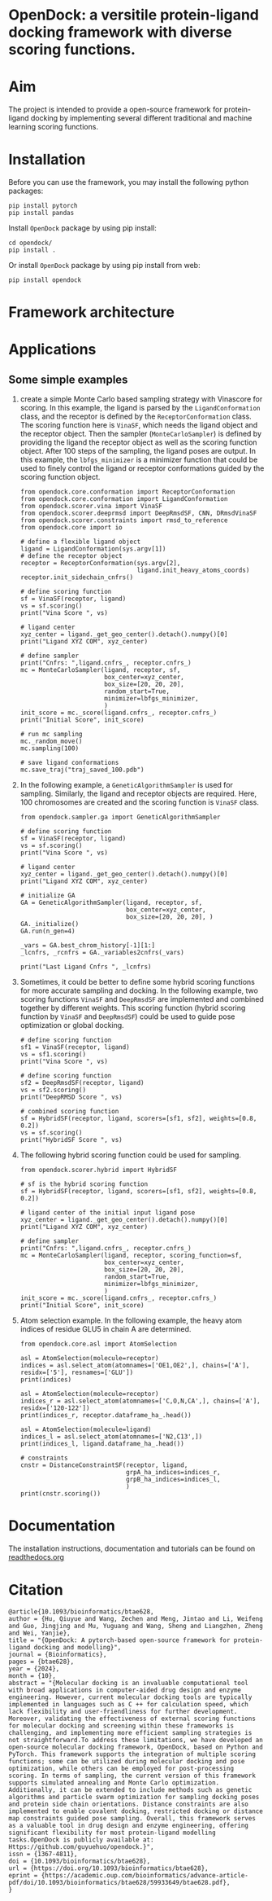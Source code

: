 <!-- # OpenDock: a versitile protein-ligand docking framework with diverse scoring functions. 

# Aim 
The project is intended to provide a open-source framework for protein-ligand 
docking by implementing several different traditional and machine learning 
scoring functions. 

# Documentation
The installation instructions, documentation and tutorials can be found on [readthedocs.org](https://opendock-readthedocs.readthedocs.io/en/latest/).
# Citation -->
# OpenDock: a versitile protein-ligand docking framework with diverse scoring functions. 

# Aim 
The project is intended to provide a open-source framework for protein-ligand 
docking by implementing several different traditional and machine learning 
scoring functions. 

# Installation 
Before you can use the framework, you may install the following python packages:

    pip install pytorch 
    pip install pandas 

Install `OpenDock` package by using pip install:

    cd opendock/
    pip install . 

Or install `OpenDock` package by using pip install from web:

    pip install opendock


# Framework architecture

# Applications
## Some simple examples
1. create a simple Monte Carlo based sampling strategy with Vinascore for scoring. 
In this example, the ligand is parsed by the `LigandConformation` class, and the receptor 
is defined by the `ReceptorConformation` class. The scoring function here is `VinaSF`, which 
needs the ligand object and the receptor object. Then the sampler (`MonteCarloSampler`) is
defined by providing the ligand the receptor object as well as the scoring function object. 
After 100 steps of the sampling, the ligand poses are output.
In this example, the `lbfgs_minimizer` is a minimizer function that could be used to
finely control the ligand or receptor conformations guided by the scoring function object.

    ```
    from opendock.core.conformation import ReceptorConformation
    from opendock.core.conformation import LigandConformation
    from opendock.scorer.vina import VinaSF
    from opendock.scorer.deeprmsd import DeepRmsdSF, CNN, DRmsdVinaSF
    from opendock.scorer.constraints import rmsd_to_reference
    from opendock.core import io

    # define a flexible ligand object 
    ligand = LigandConformation(sys.argv[1])
    # define the receptor object
    receptor = ReceptorConformation(sys.argv[2], 
                                    ligand.init_heavy_atoms_coords)
    receptor.init_sidechain_cnfrs()
    
    # define scoring function
    sf = VinaSF(receptor, ligand)
    vs = sf.scoring()
    print("Vina Score ", vs)

    # ligand center
    xyz_center = ligand._get_geo_center().detach().numpy()[0]
    print("Ligand XYZ COM", xyz_center)

    # define sampler
    print("Cnfrs: ",ligand.cnfrs_, receptor.cnfrs_)
    mc = MonteCarloSampler(ligand, receptor, sf, 
                           box_center=xyz_center, 
                           box_size=[20, 20, 20], 
                           random_start=True,
                           minimizer=lbfgs_minimizer,
                           )
    init_score = mc._score(ligand.cnfrs_, receptor.cnfrs_)
    print("Initial Score", init_score)

    # run mc sampling
    mc._random_move()
    mc.sampling(100)
    
    # save ligand conformations
    mc.save_traj("traj_saved_100.pdb")
    ```

2. In the following example, a `GeneticAlgorithmSampler` is used for sampling. Similarly, 
the ligand and receptor objects are required. Here, 100 chromosomes are created and the 
scoring function is `VinaSF` class. 

    ```
    from opendock.sampler.ga import GeneticAlgorithmSampler

    # define scoring function
    sf = VinaSF(receptor, ligand)
    vs = sf.scoring()
    print("Vina Score ", vs)

    # ligand center
    xyz_center = ligand._get_geo_center().detach().numpy()[0]
    print("Ligand XYZ COM", xyz_center)

    # initialize GA
    GA = GeneticAlgorithmSampler(ligand, receptor, sf, 
                                 box_center=xyz_center, 
                                 box_size=[20, 20, 20], )
    GA._initialize()
    GA.run(n_gen=4)

    _vars = GA.best_chrom_history[-1][1:]
    _lcnfrs, _rcnfrs = GA._variables2cnfrs(_vars)

    print("Last Ligand Cnfrs ", _lcnfrs)
    ```

3. Sometimes, it could be better to define some hybrid scoring functions for 
more accurate sampling and docking. In the following example, two scoring functions
`VinaSF` and `DeepRmsdSF` are implemented and combined together by different
weights. This scoring function (hybrid scoring function by `VinaSF` and `DeepRmsdSF`)
could be used to guide pose optimization or global docking.  

    ```
    # define scoring function
    sf1 = VinaSF(receptor, ligand)
    vs = sf1.scoring()
    print("Vina Score ", vs)

    # define scoring function
    sf2 = DeepRmsdSF(receptor, ligand)
    vs = sf2.scoring()
    print("DeepRMSD Score ", vs)

    # combined scoring function
    sf = HybridSF(receptor, ligand, scorers=[sf1, sf2], weights=[0.8, 0.2])
    vs = sf.scoring()
    print("HybridSF Score ", vs)
    ```

4. The following hybrid scoring function could be used for sampling. 

    ```
    from opendock.scorer.hybrid import HybridSF

    # sf is the hybrid scoring function
    sf = HybridSF(receptor, ligand, scorers=[sf1, sf2], weights=[0.8, 0.2])

    # ligand center of the initial input ligand pose
    xyz_center = ligand._get_geo_center().detach().numpy()[0]
    print("Ligand XYZ COM", xyz_center)

    # define sampler
    print("Cnfrs: ",ligand.cnfrs_, receptor.cnfrs_)
    mc = MonteCarloSampler(ligand, receptor, scoring_function=sf, 
                           box_center=xyz_center, 
                           box_size=[20, 20, 20], 
                           random_start=True,
                           minimizer=lbfgs_minimizer,
                           )
    init_score = mc._score(ligand.cnfrs_, receptor.cnfrs_)
    print("Initial Score", init_score)
    ```

5. Atom selection example. In the following example, the heavy atom 
indices of residue GLU5 in chain A are determined. 

    ```
    from opendock.core.asl import AtomSelection 

    asl = AtomSelection(molecule=receptor)
    indices = asl.select_atom(atomnames=['OE1,OE2',], chains=['A'], residx=['5'], resnames=['GLU'])
    print(indices)

    asl = AtomSelection(molecule=receptor)
    indices_r = asl.select_atom(atomnames=['C,O,N,CA',], chains=['A'], residx=['120-122'])
    print(indices_r, receptor.dataframe_ha_.head())

    asl = AtomSelection(molecule=ligand)
    indices_l = asl.select_atom(atomnames=['N2,C13',])
    print(indices_l, ligand.dataframe_ha_.head())

    # constraints
    cnstr = DistanceConstraintSF(receptor, ligand, 
                                 grpA_ha_indices=indices_r, 
                                 grpB_ha_indices=indices_l, 
                                 )
    print(cnstr.scoring())
    ```

# Documentation
The installation instructions, documentation and tutorials can be found on [readthedocs.org](https://opendock-readthedocs.readthedocs.io/en/latest/index.html)
# Citation
```
@article{10.1093/bioinformatics/btae628,
author = {Hu, Qiuyue and Wang, Zechen and Meng, Jintao and Li, Weifeng and Guo, Jingjing and Mu, Yuguang and Wang, Sheng and Liangzhen, Zheng and Wei, Yanjie},
title = "{OpenDock: A pytorch-based open-source framework for protein-ligand docking and modelling}",
journal = {Bioinformatics},
pages = {btae628},
year = {2024},
month = {10},
abstract = "{Molecular docking is an invaluable computational tool with broad applications in computer-aided drug design and enzyme engineering. However, current molecular docking tools are typically implemented in languages such as C ++ for calculation speed, which lack flexibility and user-friendliness for further development. Moreover, validating the effectiveness of external scoring functions for molecular docking and screening within these frameworks is challenging, and implementing more efficient sampling strategies is not straightforward.To address these limitations, we have developed an open-source molecular docking framework, OpenDock, based on Python and PyTorch. This framework supports the integration of multiple scoring functions; some can be utilized during molecular docking and pose optimization, while others can be employed for post-processing scoring. In terms of sampling, the current version of this framework supports simulated annealing and Monte Carlo optimization. Additionally, it can be extended to include methods such as genetic algorithms and particle swarm optimization for sampling docking poses and protein side chain orientations. Distance constraints are also implemented to enable covalent docking, restricted docking or distance map constraints guided pose sampling. Overall, this framework serves as a valuable tool in drug design and enzyme engineering, offering significant flexibility for most protein-ligand modelling tasks.OpenDock is publicly available at: Https://github.com/guyuehuo/opendock.}",
issn = {1367-4811},
doi = {10.1093/bioinformatics/btae628},
url = {https://doi.org/10.1093/bioinformatics/btae628},
eprint = {https://academic.oup.com/bioinformatics/advance-article-pdf/doi/10.1093/bioinformatics/btae628/59933649/btae628.pdf},
}
```
